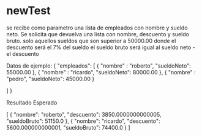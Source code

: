 ﻿# newTest
se recibe como parametro una lista de empleados con nombre y sueldo neto. 
Se solicita que devuelva una lista con nombre, descuento y sueldo bruto.
solo aquellos sueldos que son superior a 50000.00
donde el descuento será el 7% del sueldo
el sueldo bruto será igual al sueldo neto - el descuento

Datos de ejemplo:
{
"empleados": [
{
"nombre" : "roberto",
"sueldoNeto": 55000.00
},
{
"nombre" : "ricardo",
"sueldoNeto": 80000.00
},
{
"nombre" : "pedro",
"sueldoNeto": 45000.00
}

]
}

Resultado Esperado

[
{
"nombre": "roberto",
"descuento": 3850.0000000000005,
"sueldoBruto": 51150.0
},
{
"nombre": "ricardo",
"descuento": 5600.000000000001,
"sueldoBruto": 74400.0
}
]
